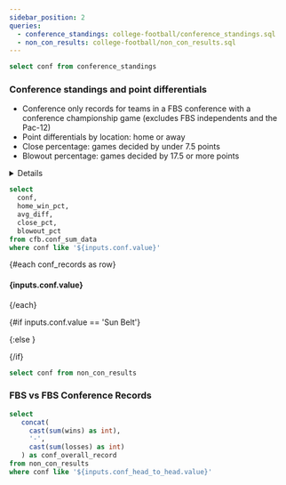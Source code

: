 ```yaml
---
sidebar_position: 2
queries:
  - conference_standings: college-football/conference_standings.sql
  - non_con_results: college-football/non_con_results.sql
---
```


```sql confs
select conf from conference_standings
```

### Conference standings and point differentials 

- Conference only records for teams in a FBS conference with a conference championship game (excludes FBS independents and the Pac-12)
- Point differentials by location: home or away
- Close percentage: games decided by under 7.5 points
- Blowout percentage: games decided by 17.5 or more points


<Details title="A note on neutral site conference games">

If there are neutral site conference games, the winner is listed as the home team and the loser is listed as the away team for the record and point differentials.

For example, Georgia Tech's win over Florida State in Ireland is counted as a home win and +3 in home point differential. 

In terms of the home win percentage for the entire conference, this neutral site game is filtered out of the percentages. 
</Details>


<Dropdown data={confs} name=conf value=conf title="Conference">
</Dropdown>


```sql conf_records
select
  conf,
  home_win_pct,
  avg_diff,
  close_pct,
  blowout_pct
from cfb.conf_sum_data
where conf like '${inputs.conf.value}'
```

{#each conf_records as row}

#### {inputs.conf.value}

<BigValue
  data={row}
  value=home_win_pct
  title="Home win %"
  fmt='pct1'
/>

<BigValue
  data={row}
  value=avg_diff
  title="Average differential"
  fmt='num1'
/>

<BigValue
  data={row}
  value=close_pct
  title="Close game %"
  fmt='pct1'
/>

<BigValue
  data={row}
  value=blowout_pct
  title="Blowout game %"
  fmt='pct1'
/>

{/each}

{#if inputs.conf.value == 'Sun Belt'}

<DataTable data={conference_standings} groupBy=division rows=all rowNumbers=true>
  <Column id=team title="Team"/>
  <Column id=conf_win title="W" colGroup="{inputs.conf.value}"/>
  <Column id=conf_loss title="L" colGroup="{inputs.conf.value}"/>
  <Column id=full_diff contentType=delta fmt=# title="+/-" colGroup="{inputs.conf.value}"/>
  <Column id=h_w title="W" colGroup="Home"/>
  <Column id=h_l title="L" colGroup="Home"/>
  <Column id=home_diff contentType=delta fmt=# title="+/-" colGroup="Home"/>
  <Column id=a_w title="W" colGroup="Away"/>
  <Column id=a_l title="L" colGroup="Away"/>
  <Column id=away_diff contentType=delta fmt=# title="+/-" colGroup="Away"/>
</DataTable>

{:else }

<DataTable data={conference_standings} rows=all rowNumbers=true>
  <Column id=team title="Team"/>
  <Column id=conf_win title="W" colGroup="{inputs.conf.value}"/>
  <Column id=conf_loss title="L" colGroup="{inputs.conf.value}"/>
  <Column id=full_diff contentType=delta fmt=# title="+/-" colGroup="{inputs.conf.value}"/>
  <Column id=h_w title="W" colGroup="Home"/>
  <Column id=h_l title="L" colGroup="Home"/>
  <Column id=home_diff contentType=delta fmt=# title="+/-" colGroup="Home"/>
  <Column id=a_w title="W" colGroup="Away"/>
  <Column id=a_l title="L" colGroup="Away"/>
  <Column id=away_diff contentType=delta fmt=# title="+/-" colGroup="Away"/>
</DataTable>
{/if}



```sql conf_head_to_head
select conf from non_con_results
```


### FBS vs FBS Conference Records

<Dropdown data={conf_head_to_head} name=conf_head_to_head value=conf title="Conference">
</Dropdown>

```sql conf_summaries
select
   concat(
     cast(sum(wins) as int),
     '-',
     cast(sum(losses) as int)
   ) as conf_overall_record
from non_con_results
where conf like '${inputs.conf_head_to_head.value}'
```

<BigValue
  data={conf_summaries}
  value=conf_overall_record
  title="{inputs.conf_head_to_head.value}'s record against other FBS conferences:"
  fmt='0'
/>

<DataTable data={non_con_results} rows=all totalRow=true rowNumbers=true>
  <Column id=opp_conf title="Opponent Conference" />
  <Column id=wins title="W"/>
  <Column id=losses title="L"/>
  <Column id=result title="Record"/>
</DataTable>
